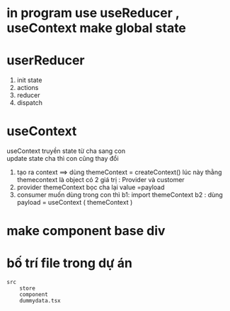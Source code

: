 # in program use useReducer , useContext make global state 

# userReducer 
1. init state 
2. actions
3. reducer 
4. dispatch

# useContext 
useContext 
truyền state từ cha sang con  
update state cha thì con cũng thay đổi 
1. tạo ra context ==> dùng themeContext = createContext()
lúc này thằng themecontext là object có 2 giá trị : Provider và customer 
2. provider
themeContext  bọc cha lại value =payload 
3. consumer 
muốn dùng trong con thì 
b1: import themeContext 
b2 : dùng payload  = useContext ( themeContext )
# make component base div 
# bố trí file trong dự án
    src
        store 
        component 
        dummydata.tsx 




